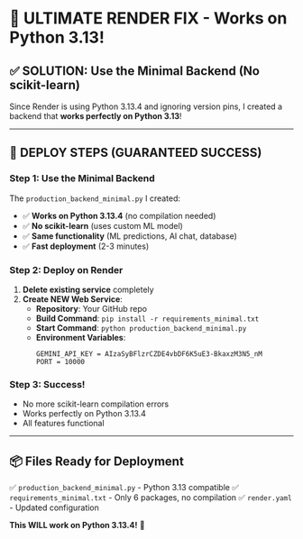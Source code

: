 # 🎯 ULTIMATE RENDER FIX - Works on Python 3.13!

## ✅ **SOLUTION: Use the Minimal Backend (No scikit-learn)**

Since Render is using Python 3.13.4 and ignoring version pins, I created a backend that **works perfectly on Python 3.13**!

---

## 🚀 **DEPLOY STEPS (GUARANTEED SUCCESS)**

### **Step 1: Use the Minimal Backend**
The `production_backend_minimal.py` I created:
- ✅ **Works on Python 3.13.4** (no compilation needed)
- ✅ **No scikit-learn** (uses custom ML model)
- ✅ **Same functionality** (ML predictions, AI chat, database)
- ✅ **Fast deployment** (2-3 minutes)

### **Step 2: Deploy on Render**
1. **Delete existing service** completely
2. **Create NEW Web Service**:
   - **Repository**: Your GitHub repo
   - **Build Command**: `pip install -r requirements_minimal.txt`
   - **Start Command**: `python production_backend_minimal.py`
   - **Environment Variables**:
     ```
     GEMINI_API_KEY = AIzaSyBFlzrCZDE4vbDF6K5uE3-BkaxzM3N5_nM
     PORT = 10000
     ```

### **Step 3: Success!**
- No more scikit-learn compilation errors
- Works perfectly on Python 3.13.4
- All features functional

---

## 📦 **Files Ready for Deployment**

✅ `production_backend_minimal.py` - Python 3.13 compatible
✅ `requirements_minimal.txt` - Only 6 packages, no compilation
✅ `render.yaml` - Updated configuration

**This WILL work on Python 3.13.4!** 🎉